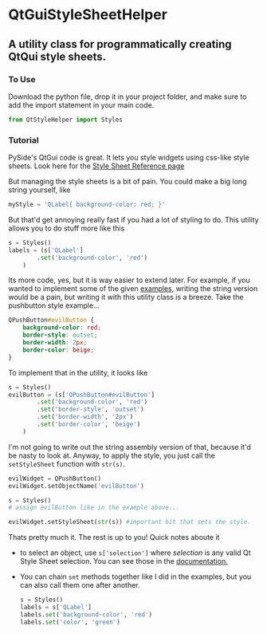 # QtGuiStyleSheetHelper
A utility class for programmatically creating QtQui style sheets.
-----------------------------------------------------------------

### To Use

Download the python file, drop it in your project folder, and make sure to add the import statement in your main code.
```python
from QtStyleHelper import Styles
```

### Tutorial

PySide's QtGui code is great. It lets you style widgets using css-like style sheets. Look here for the [Style Sheet Reference page](http://doc.qt.io/qt-4.8/stylesheet.html)

But managing the style sheets is a bit of pain. You could make a big long string yourself, like 

```python
myStyle = 'QLabel{ background-color: red; }'
```

But that'd get annoying really fast if you had a lot of styling to do. This utility allows you to do stuff more like this

```python
s = Styles()
labels = (s['QLabel']
        .set('background-color', 'red')
    )
```

Its more code, yes, but it is way easier to extend later. For example, if you wanted to implement some of the given [examples](http://doc.qt.io/qt-4.8/stylesheet-examples.html), writing the string version would be a pain, but writing it with this utility class is a breeze. Take the pushbutton style example...

```css
QPushButton#evilButton {
    background-color: red;
    border-style: outset;
    border-width: 2px;
    border-color: beige;
}
```

To implement that in the utility, it looks like

```python
s = Styles()
evilButton = (s['QPushButton#evilButton']
        .set('background-color', 'red')
        .set('border-style', 'outset')
        .set('border-width', '2px')
        .set('border-color', 'beige')
    )
```

I'm not going to write out the string assembly version of that, because it'd be nasty to look at. Anyway, to apply the style, you just call the `setStyleSheet` function with `str(s)`. 

```python
evilWidget = QPushButton()
evilWidget.setObjectName('evilButton')

s = Styles()
# assign evilButton like in the example above...

evilWidget.setStyleSheet(str(s)) #important bit that sets the style.
```

Thats pretty much it. The rest is up to you! Quick notes aboute it

* to select an object, use `s['selection']` where _selection_ is any valid Qt Style Sheet selection. You can see those in the [documentation.](http://doc.qt.io/qt-4.8/stylesheet.html)
* You can chain `set` methods together like I did in the examples, but you can also call them one after another.
    
    ```python
    s = Styles()
    labels = s['QLabel']
    labels.set('background-color', 'red')
    labels.set('color', 'green')
    ```